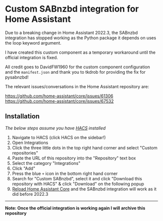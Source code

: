# Custom SABnzbd integration for Home Assistant
Due to a breaking change in Home Assistant 2022.3, the SABnzbd integration has stopped working as the Python package it depends on uses the loop keyword argument.

I have created this custom component as a temporary workaround until the official integration is fixed.

All credit goes to DavidFW1960 for the custom component configuration and the `manifest.json` and thank you to tkdrob for providing the fix for pysabnzbd!

The relevant issues/conversations in the Home Assistant repository are:

https://github.com/home-assistant/core/issues/61306
https://github.com/home-assistant/core/issues/67532

## Installation
_The below steps assume you have [HACS](https://hacs.xyz/) installed_
1. Navigate to HACS (click HACS on the sidebar!)
2. Open Integrations
3. Click the three little dots in the top right hand corner and select "Custom repositories"
4. Paste the URL of this repository into the "Repository" text box
5. Select the category "Integrations"
6. Click "Add"
7. Press the blue `+` icon in the bottom right hand corner
8. Search for "Custom SABnzbd", select it and click "Download this repository with HACS" & click "Download" on the following popup
9. [Reload Home Assistant Core](https://my.home-assistant.io/redirect/config/) and the SABnzbd integration will work as it did before 2022.3
---
**Note: Once the official integration is working again I will archive this repository**
